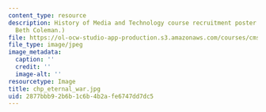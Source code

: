 ```yaml
---
content_type: resource
description: History of Media and Technology course recruitment poster. (Image by
  Beth Coleman.)
file: https://ol-ocw-studio-app-production.s3.amazonaws.com/courses/cms-876-history-of-media-and-technology-spring-2005/2877bbb92b6b1c6b4b2afe6747dd7dc5_chp_eternal_war.jpg
file_type: image/jpeg
image_metadata:
  caption: ''
  credit: ''
  image-alt: ''
resourcetype: Image
title: chp_eternal_war.jpg
uid: 2877bbb9-2b6b-1c6b-4b2a-fe6747dd7dc5
---
```

